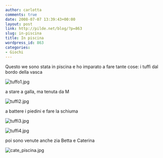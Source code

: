 ```yaml
---
author: carlotta
comments: true
date: 2008-07-07 13:39:43+00:00
layout: post
link: http://pilde.net/blog/?p=863
slug: in-piscina
title: In piscina
wordpress_id: 863
categories:
- Giochi
---
```


Questo we sono stata in piscina e ho imparato a fare tante cose:
i tuffi dal bordo della vasca

![tuffo1.jpg]({{baseurl}}/uploads/2008/07/tuffo1.jpg)




a stare a galla, ma tenuta da M

![tuffi2.jpg]({{baseurl}}/uploads/2008/07/tuffi2.jpg)




a battere i piedini e fare la schiuma

![tuffi3.jpg]({{baseurl}}/uploads/2008/07/tuffi3.jpg)




![tuffi4.jpg]({{baseurl}}/uploads/2008/07/tuffi4.jpg)




poi sono venute anche zia Betta e Caterina

![cate_piscina.jpg]({{baseurl}}/uploads/2008/07/cate_piscina.jpg)




